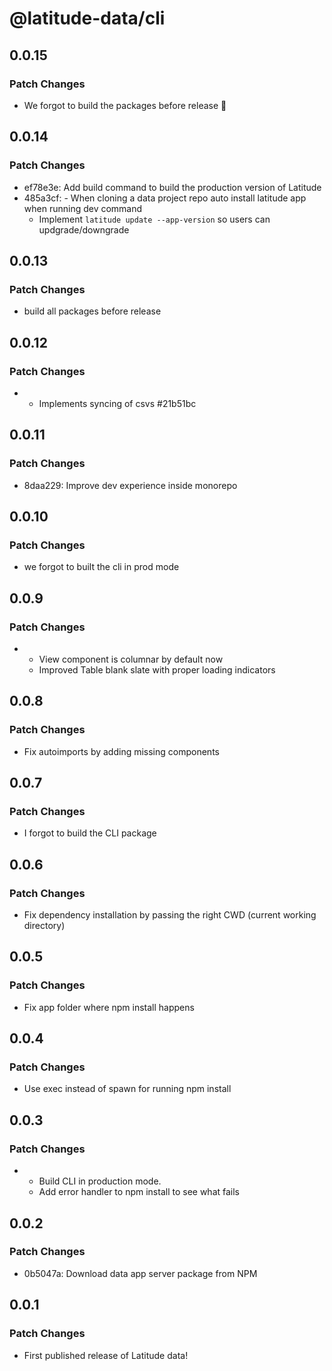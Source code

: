 # @latitude-data/cli

## 0.0.15

### Patch Changes

- We forgot to build the packages before release :facepalm:

## 0.0.14

### Patch Changes

- ef78e3e: Add build command to build the production version of Latitude
- 485a3cf: - When cloning a data project repo auto install latitude app when running dev command
  - Implement `latitude update --app-version` so users can updgrade/downgrade

## 0.0.13

### Patch Changes

- build all packages before release

## 0.0.12

### Patch Changes

- - Implements syncing of csvs #21b51bc

## 0.0.11

### Patch Changes

- 8daa229: Improve dev experience inside monorepo

## 0.0.10

### Patch Changes

- we forgot to built the cli in prod mode

## 0.0.9

### Patch Changes

- - View component is columnar by default now
  - Improved Table blank slate with proper loading indicators

## 0.0.8

### Patch Changes

- Fix autoimports by adding missing components

## 0.0.7

### Patch Changes

- I forgot to build the CLI package

## 0.0.6

### Patch Changes

- Fix dependency installation by passing the right CWD (current working directory)

## 0.0.5

### Patch Changes

- Fix app folder where npm install happens

## 0.0.4

### Patch Changes

- Use exec instead of spawn for running npm install

## 0.0.3

### Patch Changes

- - Build CLI in production mode.
  - Add error handler to npm install to see what fails

## 0.0.2

### Patch Changes

- 0b5047a: Download data app server package from NPM

## 0.0.1

### Patch Changes

- First published release of Latitude data!
